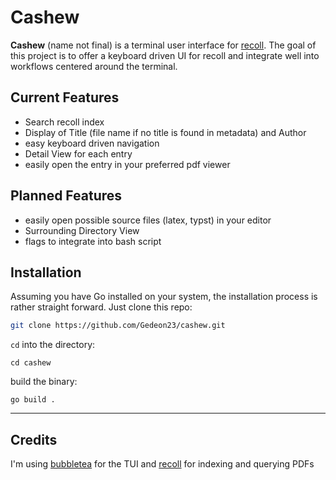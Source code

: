 # Cashew

**Cashew** (name not final) is a terminal user interface for [recoll](recoll.org).
The goal of this project is to offer a keyboard driven UI for recoll and integrate well into workflows centered around the terminal.


## Current Features

- Search recoll index
- Display of Title (file name if no title is found in metadata) and Author
- easy keyboard driven navigation
- Detail View for each entry
- easily open the entry in your preferred pdf viewer

## Planned Features

- easily open possible source files (latex, typst) in your editor 
- Surrounding Directory View
- flags to integrate into bash script


## Installation

Assuming you have Go installed on your system, the installation process is rather straight forward.
Just clone this repo:
```sh
git clone https://github.com/Gedeon23/cashew.git  
```

`cd` into the directory:
```
cd cashew
```

build the binary:
```
go build .
```

---

## Credits
I'm using [bubbletea](github.com/charmbracelet/bubbletea) for the TUI and [recoll](reoll.org) for indexing and querying PDFs
